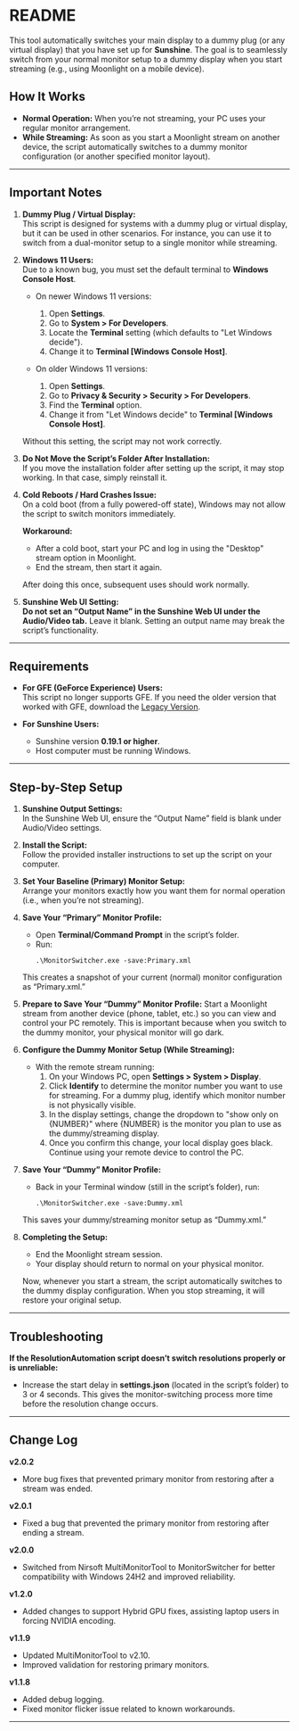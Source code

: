 # README

This tool automatically switches your main display to a dummy plug (or any virtual display) that you have set up for **Sunshine**. The goal is to seamlessly switch from your normal monitor setup to a dummy display when you start streaming (e.g., using Moonlight on a mobile device).

## How It Works

- **Normal Operation:** When you’re not streaming, your PC uses your regular monitor arrangement.
- **While Streaming:** As soon as you start a Moonlight stream on another device, the script automatically switches to a dummy monitor configuration (or another specified monitor layout).

---

## Important Notes

1. **Dummy Plug / Virtual Display:**  
   This script is designed for systems with a dummy plug or virtual display, but it can be used in other scenarios. For instance, you can use it to switch from a dual-monitor setup to a single monitor while streaming.

2. **Windows 11 Users:**  
   Due to a known bug, you must set the default terminal to **Windows Console Host**.
   
   - On newer Windows 11 versions:
     1. Open **Settings**.
     2. Go to **System > For Developers**.
     3. Locate the **Terminal** setting (which defaults to "Let Windows decide").
     4. Change it to **Terminal [Windows Console Host]**.

   - On older Windows 11 versions:
     1. Open **Settings**.
     2. Go to **Privacy & Security > Security > For Developers**.
     3. Find the **Terminal** option.
     4. Change it from "Let Windows decide" to **Terminal [Windows Console Host]**.

   Without this setting, the script may not work correctly.

3. **Do Not Move the Script’s Folder After Installation:**  
   If you move the installation folder after setting up the script, it may stop working. In that case, simply reinstall it.

4. **Cold Reboots / Hard Crashes Issue:**  
   On a cold boot (from a fully powered-off state), Windows may not allow the script to switch monitors immediately.

   **Workaround:**  
   - After a cold boot, start your PC and log in using the "Desktop" stream option in Moonlight.
   - End the stream, then start it again.
   
   After doing this once, subsequent uses should work normally.

5. **Sunshine Web UI Setting:**  
   **Do not set an “Output Name” in the Sunshine Web UI under the Audio/Video tab.** Leave it blank. Setting an output name may break the script’s functionality.

---

## Requirements

- **For GFE (GeForce Experience) Users:**  
  This script no longer supports GFE. If you need the older version that worked with GFE, download the [Legacy Version](https://github.com/Nonary/MonitorSwapAutomation/releases/tag/legacy).

- **For Sunshine Users:**
  - Sunshine version **0.19.1 or higher**.
  - Host computer must be running Windows.

---

## Step-by-Step Setup

1. **Sunshine Output Settings:**  
   In the Sunshine Web UI, ensure the “Output Name” field is blank under Audio/Video settings.

2. **Install the Script:**  
   Follow the provided installer instructions to set up the script on your computer.

3. **Set Your Baseline (Primary) Monitor Setup:**  
   Arrange your monitors exactly how you want them for normal operation (i.e., when you’re not streaming).

4. **Save Your “Primary” Monitor Profile:**  
   - Open **Terminal/Command Prompt** in the script’s folder.
   - Run:
     ```  
     .\MonitorSwitcher.exe -save:Primary.xml
     ```
   This creates a snapshot of your current (normal) monitor configuration as “Primary.xml.”

5. **Prepare to Save Your “Dummy” Monitor Profile:**
   Start a Moonlight stream from another device (phone, tablet, etc.) so you can view and control your PC remotely. This is important because when you switch to the dummy monitor, your physical monitor will go dark.

6. **Configure the Dummy Monitor Setup (While Streaming):**  
   - With the remote stream running:
     1. On your Windows PC, open **Settings > System > Display**.
     2. Click **Identify** to determine the monitor number you want to use for streaming. For a dummy plug, identify which monitor number is not physically visible.
     3. In the display settings, change the dropdown to "show only on {NUMBER}" where {NUMBER} is the monitor you plan to use as the dummy/streaming display.
     4. Once you confirm this change, your local display goes black. Continue using your remote device to control the PC.

7. **Save Your “Dummy” Monitor Profile:**
   - Back in your Terminal window (still in the script’s folder), run:
     ```  
     .\MonitorSwitcher.exe -save:Dummy.xml
     ```
   This saves your dummy/streaming monitor setup as “Dummy.xml.”

8. **Completing the Setup:**
   - End the Moonlight stream session.
   - Your display should return to normal on your physical monitor.
   
   Now, whenever you start a stream, the script automatically switches to the dummy display configuration. When you stop streaming, it will restore your original setup.

---

## Troubleshooting

**If the ResolutionAutomation script doesn’t switch resolutions properly or is unreliable:**

- Increase the start delay in **settings.json** (located in the script’s folder) to 3 or 4 seconds. This gives the monitor-switching process more time before the resolution change occurs.

---

## Change Log

**v2.0.2**
- More bug fixes that prevented primary monitor from restoring after a stream was ended.

**v2.0.1**  
- Fixed a bug that prevented the primary monitor from restoring after ending a stream.

**v2.0.0**  
- Switched from Nirsoft MultiMonitorTool to MonitorSwitcher for better compatibility with Windows 24H2 and improved reliability.

**v1.2.0**  
- Added changes to support Hybrid GPU fixes, assisting laptop users in forcing NVIDIA encoding.

**v1.1.9**  
- Updated MultiMonitorTool to v2.10.
- Improved validation for restoring primary monitors.

**v1.1.8**  
- Added debug logging.
- Fixed monitor flicker issue related to known workarounds.

---